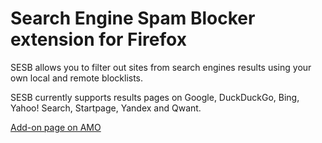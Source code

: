 # Search Engine Spam Blocker extension for Firefox

SESB allows you to filter out sites from search engines results using your own local and remote blocklists.

SESB currently supports results pages on Google, DuckDuckGo, Bing, Yahoo! Search, Startpage, Yandex and Qwant.

[Add-on page on AMO](https://addons.mozilla.org/firefox/addon/search-engine-spam-blocker)